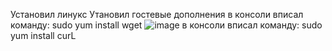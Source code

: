 Установил линукс
Утановил гостевые дополнения
в консоли вписал команду: sudo yum install wget
![image](https://github.com/user-attachments/assets/6b424884-0b35-42fe-bf2b-4d179bbbb157)
в консоли вписал команду: sudo yum install curL
